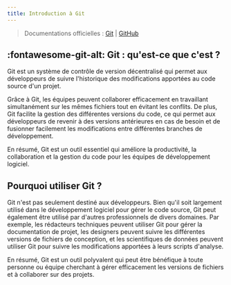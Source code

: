 ```yaml
---
title: Introduction à Git
---
```


> Documentations officielles : [Git](https://git-scm.com/doc) | [GitHub](https://docs.github.com/fr)

## :fontawesome-git-alt: Git : qu'est-ce que c'est ?

Git est un système de contrôle de version décentralisé qui permet aux développeurs de suivre l'historique des modifications apportées au code source d'un projet. 

Grâce à Git, les équipes peuvent collaborer efficacement en travaillant simultanément sur les mêmes fichiers tout en évitant les conflits. De plus, Git facilite la gestion des différentes versions du code, ce qui permet aux développeurs de revenir à des versions antérieures en cas de besoin et de fusionner facilement les modifications entre différentes branches de développement. 

En résumé, Git est un outil essentiel qui améliore la productivité, la collaboration et la gestion du code pour les équipes de développement logiciel.

## Pourquoi utiliser Git ?

Git n'est pas seulement destiné aux développeurs. Bien qu'il soit largement utilisé dans le développement logiciel pour gérer le code source, Git peut également être utilisé par d'autres professionnels de divers domaines. Par exemple, les rédacteurs techniques peuvent utiliser Git pour gérer la documentation de projet, les designers peuvent suivre les différentes versions de fichiers de conception, et les scientifiques de données peuvent utiliser Git pour suivre les modifications apportées à leurs scripts d'analyse. 

En résumé, Git est un outil polyvalent qui peut être bénéfique à toute personne ou équipe cherchant à gérer efficacement les versions de fichiers et à collaborer sur des projets.

